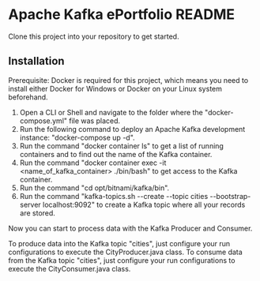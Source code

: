 # Apache Kafka ePortfolio README

Clone this project into your repository to get started.

## Installation
Prerequisite: Docker is required for this project, which means you need to install either Docker for Windows or Docker on your Linux system beforehand.

1. Open a CLI or Shell and navigate to the folder where the "docker-compose.yml" file was placed.
2. Run the following command to deploy an Apache Kafka development instance: "docker-compose up -d".
3. Run the command "docker container ls" to get a list of running containers and to find out the name of the Kafka container.
4. Run the command "docker container exec -it <name_of_kafka_container> ./bin/bash" to get access to the Kafka container.
5. Run the command "cd opt/bitnami/kafka/bin".
6. Run the command "kafka-topics.sh --create --topic cities --bootstrap-server localhost:9092" to create a Kafka topic where all your records are stored.

Now you can start to process data with the Kafka Producer and Consumer.

To produce data into the Kafka topic "cities", just configure your run configurations to execute the CityProducer.java class. 
To consume data from the Kafka topic "cities", just configure your run configurations to execute the CityConsumer.java class.
